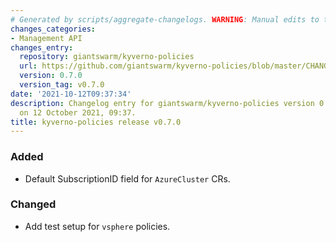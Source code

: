 ```yaml
---
# Generated by scripts/aggregate-changelogs. WARNING: Manual edits to this files will be overwritten.
changes_categories:
- Management API
changes_entry:
  repository: giantswarm/kyverno-policies
  url: https://github.com/giantswarm/kyverno-policies/blob/master/CHANGELOG.md#070---2021-10-12
  version: 0.7.0
  version_tag: v0.7.0
date: '2021-10-12T09:37:34'
description: Changelog entry for giantswarm/kyverno-policies version 0.7.0, published
  on 12 October 2021, 09:37.
title: kyverno-policies release v0.7.0
---
```


### Added
- Default SubscriptionID field for `AzureCluster` CRs.
### Changed
- Add test setup for `vsphere` policies.
